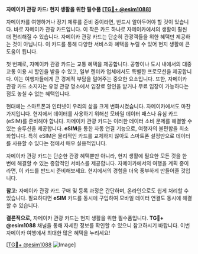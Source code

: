 **자메이카 관광 카드: 현지 생활을 위한 필수품 [[TG💪+ @esim1088](https://t.me/s/esim1088)]**

자메이카를 여행하거나 장기 체류를 준비 중이라면, 반드시 알아두어야 할 것이 있습니다. 바로 자메이카 관광 카드입니다. 이 작은 카드 하나로 자메이카에서의 생활이 훨씬 더 편리해질 수 있습니다. 자메이카 관광 카드는 단순히 관광객들을 위한 혜택만 제공하는 것이 아닙니다. 이 카드를 통해 다양한 서비스와 혜택을 누릴 수 있어 현지 생활에 큰 도움이 됩니다.

첫 번째로, 자메이카 관광 카드는 교통 혜택을 제공합니다. 공항이나 도시 내에서의 대중교통 이용 시 할인을 받을 수 있고, 일부 렌터카 업체에서도 특별한 프로모션을 제공합니다. 이는 여행자들에게 큰 경제적 부담을 덜어주는 중요한 요소입니다. 또한, 자메이카 관광 카드 소지자는 유명 관광 명소에서 입장료 할인을 받거나 무료 입장이 가능하다는 점도 놓칠 수 없는 혜택입니다.

현대에는 스마트폰과 인터넷이 우리의 삶을 크게 변화시켰습니다. 자메이카에서도 마찬가지입니다. 현지에서 데이터를 사용하기 위해선 모바일 데이터 패스나 유심 카드(eSIM)를 준비해야 합니다. 자메이카 관광 카드는 이러한 데이터 소비 문제를 해결할 수 있는 솔루션을 제공합니다. **eSIM**을 통한 자동 연결 기능으로, 여행자의 불편함을 최소화합니다. 특히 eSIM은 물리적인 카드를 교체하지 않아도 스마트폰 설정만으로 데이터를 사용할 수 있다는 점에서 매우 실용적입니다.

자메이카 관광 카드는 단순한 관광 혜택뿐만 아니라, 현지 생활에 필요한 모든 것을 한 번에 해결할 수 있는 종합적인 서비스를 제공합니다. 자메이카에서의 여행을 계획 중이라면, 이 카드를 반드시 준비해보세요. 현지에서의 경험을 더욱 풍부하게 만들어줄 것입니다.

**참고:** 자메이카 관광 카드 구매 및 등록 과정은 간단하며, 온라인으로도 쉽게 처리할 수 있습니다. 필요하다면 **eSIM** 카드를 동시에 구입하여 모바일 데이터 연결도 동시에 해결할 수 있습니다.

**결론적으로,** 자메이카 관광 카드는 현지 생활을 위한 필수품입니다. **TG💪+ @esim1088** 채널을 통해 자세한 정보를 확인할 수 있으니 참고하시기 바랍니다. 이번 자메이카 여행에서 최대한 많은 혜택을 누리세요!

[[TG💪+ @esim1088](https://t.me/s/esim1088) ![Image](https://i.postimg.cc/Y0z9fWf4/image.png)]